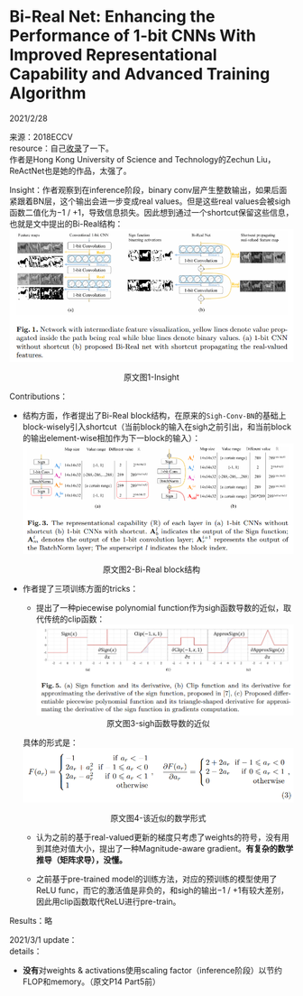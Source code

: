 # Bi-Real Net: Enhancing the Performance of 1-bit CNNs With Improved Representational Capability and Advanced Training Algorithm  

2021/2/28  

来源：2018ECCV  
resource：自己[收录](https://github.com/YouCaiJun98/YouCaiJun98.github.io/blob/master/articles/ModelCompression/BNN/Bi-Real_Net_Enhancing_the_Performance_of_1-bit_CNN.pdf)了一下。  
作者是Hong Kong University of Science and Technology的Zechun Liu，ReActNet也是她的作品，太强了。  

Insight：作者观察到在inference阶段，binary conv层产生整数输出，如果后面紧跟着BN层，这个输出会进一步变成real values。但是这些real values会被sigh函数二值化为−1 / +1，导致信息损失。因此想到通过一个shortcut保留这些信息，也就是文中提出的Bi-Real结构：  
![](https://raw.githubusercontent.com/YouCaiJun98/MyPicBed/main/imgs/202102280001.png)  
<center>原文图1-Insight</center>  

Contributions：
* 结构方面，作者提出了Bi-Real block结构，在原来的`Sigh-Conv-BN`的基础上block-wisely引入shortcut（当前block的输入在sigh之前引出，和当前block的输出element-wise相加作为下一block的输入）：  
![](https://raw.githubusercontent.com/YouCaiJun98/MyPicBed/main/imgs/202102280002.png)  
<center>原文图2-Bi-Real block结构</center>  

* 作者提了三项训练方面的tricks：  
    * 提出了一种piecewise polynomial function作为sigh函数导数的近似，取代传统的clip函数：  
    ![](https://raw.githubusercontent.com/YouCaiJun98/MyPicBed/main/imgs/202102280003.png)  
    <center>原文图3-sigh函数导数的近似</center>  

    具体的形式是：  
    ![](https://raw.githubusercontent.com/YouCaiJun98/MyPicBed/main/imgs/202102280004.png)  
    <center>原文图4-该近似的数学形式</center>  

    * 认为之前的基于real-valued更新的梯度只考虑了weights的符号，没有用到其绝对值大小，提出了一种Magnitude-aware gradient。**有复杂的数学推导（矩阵求导），没懂。**  

    * 之前基于pre-trained model的训练方法，对应的预训练的模型使用了ReLU func，而它的激活值是非负的，和sigh的输出−1 / +1有较大差别，因此用clip函数取代ReLU进行pre-train。  

Results：略  

2021/3/1 update：  
details：  
* **没有**对weights & activations使用scaling factor（inference阶段）以节约FLOP和memory。（原文P14 Part5前）  


